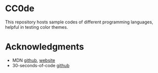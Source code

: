 # CC0de

This repository hosts sample codes of different programming languages, helpful in testing color themes.

# Acknowledgments

- MDN [github](https://github.com/mdn), [website](https://developer.mozilla.org/)
- 30-seconds-of-code [github](https://github.com/30-seconds)
